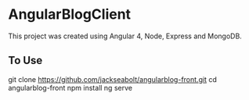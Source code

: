 # AngularBlogClient

This project was created using Angular 4, Node, Express and MongoDB. 

## To Use

git clone https://github.com/jackseabolt/angularblog-front.git
cd angularblog-front
npm install
ng serve

